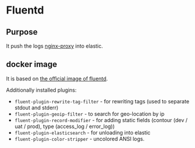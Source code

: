 # Fluentd

## Purpose

It push the logs [nginx-proxy](https://github.com/jwilder/nginx-proxy) into elastic.

## docker image

It is based on [the official image of fluentd](https://hub.docker.com/r/fluent/fluentd/).

Additionally installed plugins:

* `fluent-plugin-rewrite-tag-filter` - for rewriting tags (used to separate stdout and stderr)
* `fluent-plugin-geoip-filter` - to search for geo-location by ip
* `fluent-plugin-record-modifier` - for adding static fields (contour (dev / uat / prod), type (access_log / error_log))
* `fluent-plugin-elasticsearch` - for unloading into elastic
* `fluent-plugin-color-stripper` - uncolored ANSI logs.
